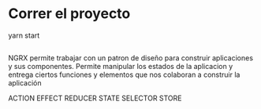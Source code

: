 # Correr el proyecto
yarn start
## 

### 


NGRX permite trabajar con un patron de diseño para construir aplicaciones y sus componentes. Permite manipular los estados de la aplicacion y entrega ciertos funciones y elementos que nos colaboran a construir la aplicación

ACTION
EFFECT
REDUCER
STATE
SELECTOR
STORE